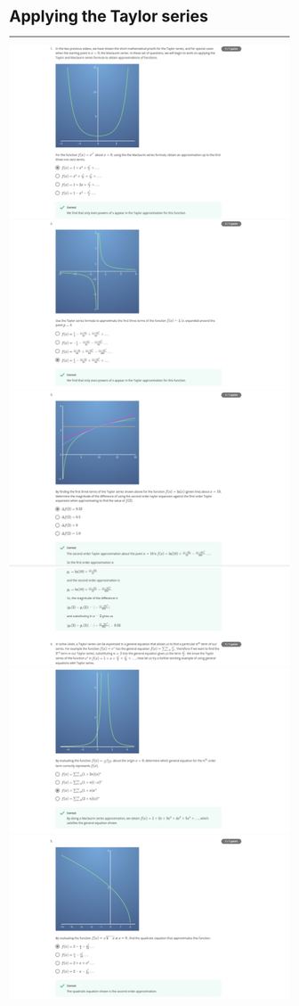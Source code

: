 # Applying the Taylor series
---
<img src="../Images/Qz2_im1.jpg">
<img src="../Images/Qz2_im2.jpg">
<img src="../Images/Qz2_im3.jpg">
<img src="../Images/Qz2_im4.jpg">
<img src="../Images/Qz2_im5.jpg">
<img src="../Images/Qz2_im6.jpg">

